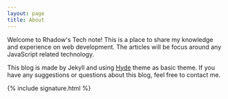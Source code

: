 ```yaml
---
layout: page
title: About
---
```

Welcome to Rhadow's Tech note! This is a place to share my knowledge and experience on web development. The articles will be focus around any JavaScript related technology.

This blog is made by Jekyll and using [Hyde](https://github.com/poole/hyde) theme as basic theme. If you have any suggestions or questions about this blog, feel free to contact me.

{% include signature.html %}